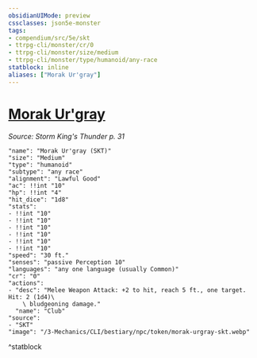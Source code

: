 ```yaml
---
obsidianUIMode: preview
cssclasses: json5e-monster
tags:
- compendium/src/5e/skt
- ttrpg-cli/monster/cr/0
- ttrpg-cli/monster/size/medium
- ttrpg-cli/monster/type/humanoid/any-race
statblock: inline
aliases: ["Morak Ur'gray"]
---
```

# [Morak Ur'gray](3-Mechanics\CLI\bestiary\npc/morak-urgray-skt.md)
*Source: Storm King's Thunder p. 31*  

```statblock
"name": "Morak Ur'gray (SKT)"
"size": "Medium"
"type": "humanoid"
"subtype": "any race"
"alignment": "Lawful Good"
"ac": !!int "10"
"hp": !!int "4"
"hit_dice": "1d8"
"stats":
- !!int "10"
- !!int "10"
- !!int "10"
- !!int "10"
- !!int "10"
- !!int "10"
"speed": "30 ft."
"senses": "passive Perception 10"
"languages": "any one language (usually Common)"
"cr": "0"
"actions":
- "desc": "Melee Weapon Attack: +2 to hit, reach 5 ft., one target. Hit: 2 (1d4)\
    \ bludgeoning damage."
  "name": "Club"
"source":
- "SKT"
"image": "/3-Mechanics/CLI/bestiary/npc/token/morak-urgray-skt.webp"
```
^statblock